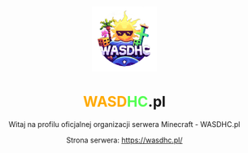 <p align="center">
    <img src="LogoWASDHC.png" width=128 height=128>
</p>
<h1 align="center">
    <span style="color: #FFAA00">WASD</span><span style="color: #55FF55">HC</span>.pl
</h1>

<p align="center">
    Witaj na profilu oficjalnej organizacji serwera Minecraft - WASDHC.pl
</p>

<p align="center">
    Strona serwera: <a href="https://wasdhc.pl/">https://wasdhc.pl/</a>
</p>
